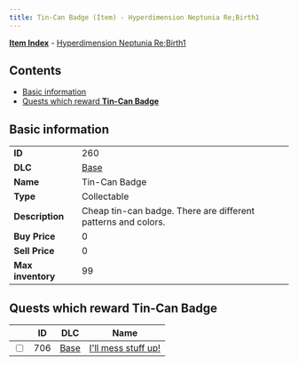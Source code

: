 ```yaml
---
title: Tin-Can Badge (Item) - Hyperdimension Neptunia Re;Birth1
---
```


[**Item Index**](/neptunia/rb1/item/index.html) - [Hyperdimension Neptunia Re;Birth1](/neptunia/rb1)

## Contents

- [Basic information](#basic-information)
- [Quests which reward **Tin-Can Badge**](#quests-which-reward-tin-can-badge)

## Basic information

|   |   |
| -- | -- |
| **ID** | 260 |
| **DLC** | [Base](/neptunia/rb1/dlc/1-base.html) |
| **Name** | Tin-Can Badge |
| **Type** | Collectable |
| **Description** | Cheap tin-can badge. There are different patterns and colors. |
| **Buy Price** | 0 |
| **Sell Price** | 0 |
| **Max inventory** | 99 |


## Quests which reward **Tin-Can Badge**

|    | ID | DLC | Name |
| -- | -- | --- | ---- |
| <input type="checkbox" id="rb1-quest-1-706" class="trackbox" /> | 706 | [Base](/neptunia/rb1/dlc/1-base.html) | [I'll mess stuff up!](/neptunia/rb1/quest/1-706-ill-mess-stuff-up.html) |
